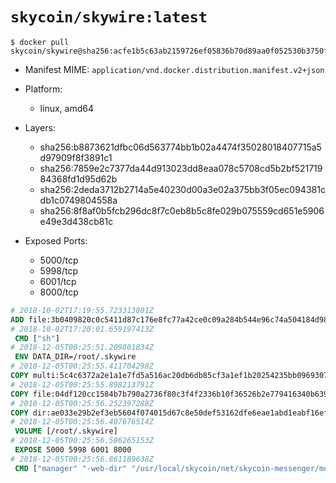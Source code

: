 # `skycoin/skywire:latest`

```console
$ docker pull skycoin/skywire@sha256:acfe1b5c63ab2159726ef05836b70d89aa0f052530b3750ff2ef89dd3e296d3f
```

- Manifest MIME: `application/vnd.docker.distribution.manifest.v2+json`

- Platform: 
	- linux, amd64

- Layers:
	- sha256:b8873621dfbc06d563774bb1b02a4474f35028018407715a5d97909f8f3891c1
	- sha256:7859e2c7377da44d913023dd8eaa078c5708cd5b2bf52171984368fd1d95d62b
	- sha256:2deda3712b2714a5e40230d00a3e02a375bb3f05ec094381cdb1c0749804558a
	- sha256:8f8af0b5fcb296dc8f7c0eb8b5c8fe029b075559cd651e5906e49e3d438cb81c

- Exposed Ports:
	- 5000/tcp
	- 5998/tcp
	- 6001/tcp
	- 8000/tcp

```dockerfile
# 2018-10-02T17:19:55.723313801Z
ADD file:3b0409820c0c5411d87c176e8fc77a42ce0c09a284b544e96c74a504184d9813 in / 
# 2018-10-02T17:20:01.659197413Z
 CMD ["sh"]
# 2018-12-05T00:25:51.209801834Z
 ENV DATA_DIR=/root/.skywire
# 2018-12-05T00:25:55.411704298Z
COPY multi:5c4c6372a2e1a1e7fd5a516ac20db6db85cf3a1ef1b20254235bb09693074038 in /bin/ 
# 2018-12-05T00:25:55.898213791Z
COPY file:04df120cc1584b7b790a2736f80c3f4f2336b10f36526b2e779416340b6395a5 in . 
# 2018-12-05T00:25:56.252397288Z
COPY dir:ae033e29b2ef3eb5604f074015d67c8e50def53162dfe6eae1abd1eabf16ef3d in /usr/local/skycoin/net/skycoin-messenger/monitor/web/dist-manager 
# 2018-12-05T00:25:56.407676514Z
 VOLUME [/root/.skywire]
# 2018-12-05T00:25:56.586265153Z
 EXPOSE 5000 5998 6001 8000
# 2018-12-05T00:25:56.861189638Z
 CMD ["manager" "-web-dir" "/usr/local/skycoin/net/skycoin-messenger/monitor/web/dist-manager"]
```


